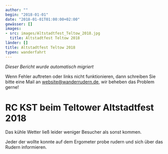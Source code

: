 ```yaml
---
author: ""
begin: "2018-01-01"
date: "2018-01-01T01:00:00+02:00"
gewässer: []
images:
- src: images/Altstadtfest_Teltow_2018.jpg
  title: Altstadtfest Teltow 2018
länder: []
title: Altstadtfest Teltow 2018
typen: wanderfahrt
---
```



*Dieser Bericht wurde automatisch migriert*

Wenn Fehler auftreten oder links nicht funktionieren, dann schreiben Sie bitte eine Mail an website@wanderrudern.de, wir beheben das Problem gerne!



# RC KST beim Teltower Altstadtfest 2018


Das kühle Wetter ließ leider weniger Besucher als sonst kommen.

Jeder der wollte konnte auf dem Ergometer probe rudern und sich über das Rudern informieren.
